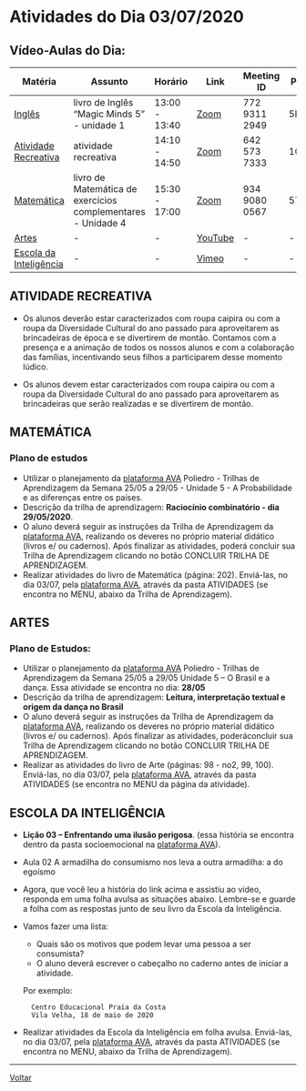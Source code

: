# Atividades do Dia 03/07/2020

## Vídeo-Aulas do Dia:

| Matéria | Assunto |Horário | Link | Meeting ID | Password |
|---------|---------|--------|------|------------|----------|
| [Inglês](#inglês) | livro de Inglês “Magic Minds 5” - unidade 1 | 13:00 - 13:40 | [Zoom](https://us04web.zoom.us/j/77293112949?pwd=eU9JUzB4UXo0a0JNVkR2enRhaXJsUT09) | 772 9311 2949 | 5KQ6bM | 
| [Atividade Recreativa](#atividade-recreativa) | atividade recreativa | 14:10 - 14:50 | [Zoom](https://us04web.zoom.us/j/6425737333?pwd=Y015MWphNlVkVWJlTUlNUS9UM05mdz09) | 642 573 7333 | 10032005 |
| [Matemática](#matemática) | livro de Matemática de exercícios complementares - Unidade 4 | 15:30 - 17:00 | [Zoom](https://zoom.us/j/93490800567?pwd=MUhKelo0RHNJdmRTREd3SkUvWVpxZz09) | 934 9080 0567 | 571508 |
| [Artes](#artes) | - | - | [YouTube](https://www.youtube.com/watch?v=AmfCaOMxj2w) | - | - |
| [Escola da Inteligência](#escola-da-inteligência) | - | - | [Vimeo](https://vimeo.com/414308030) | - | - |

## ATIVIDADE RECREATIVA
* Os alunos deverão estar caracterizados com roupa caipira ou com a roupa da Diversidade Cultural do ano passado para aproveitarem as brincadeiras de época e se divertirem de montão. Contamos com a presença e a animação de todos os nossos alunos e com a colaboração das famílias, incentivando seus filhos a participarem desse momento lúdico.

* Os alunos devem estar caracterizados com roupa caipira ou com a roupa da Diversidade Cultural do ano passado para aproveitarem as brincadeiras que serão realizadas e se divertirem de montão.

## MATEMÁTICA

### Plano de estudos
* Utilizar o planejamento da [plataforma AVA] Poliedro - Trilhas de Aprendizagem da Semana 25/05 a 29/05 - Unidade 5 - A Probabilidade e as diferenças entre os países.
* Descrição da trilha de aprendizagem: **Raciocínio combinatório - dia 29/05/2020**.
* O aluno deverá seguir as instruções da Trilha de Aprendizagem da [plataforma AVA], realizando os deveres no próprio material didático (livros e/ ou cadernos). Após finalizar as atividades, poderá concluir sua Trilha de Aprendizagem clicando no botão CONCLUIR TRILHA DE APRENDIZAGEM.
* Realizar atividades do livro de Matemática (página: 202). Enviá-las, no dia 03/07, pela [plataforma AVA], através da pasta ATIVIDADES (se encontra no MENU, abaixo da Trilha de Aprendizagem).

## ARTES

### Plano de Estudos:

* Utilizar o planejamento da [plataforma AVA] Poliedro - Trilhas de Aprendizagem da Semana 25/05 a 29/05 Unidade 5 – O Brasil e a dança. Essa atividade se encontra no dia: **28/05**
* Descrição da trilha de aprendizagem: **Leitura, interpretação textual e origem da dança no Brasil**
* O aluno deverá seguir as instruções da Trilha de Aprendizagem da [plataforma AVA], realizando os deveres no próprio material didático (livros e/ ou cadernos). Após finalizar as atividades, poderáconcluir sua Trilha de Aprendizagem clicando no botão CONCLUIR TRILHA DE APRENDIZAGEM.
* Realizar as atividades do livro de Arte (páginas: 98 - no2, 99, 100). Enviá-las, no dia 03/07, pela [plataforma AVA], através da pasta ATIVIDADES (se encontra no MENU da página da atividade).

## ESCOLA DA INTELIGÊNCIA

* **Lição 03 – Enfrentando uma ilusão perigosa**. (essa história se encontra dentro da pasta socioemocional na [plataforma AVA]).
* Aula 02 A armadilha do consumismo nos leva a outra armadilha: a do egoísmo
* Agora, que você leu a história do link acima e assistiu ao vídeo, responda em uma folha avulsa as situações abaixo. Lembre-se e guarde a folha com as respostas junto de seu livro da Escola da Inteligência.

* Vamos fazer uma lista:

  - Quais são os motivos que podem levar uma pessoa a ser consumista?
  - O aluno deverá escrever o cabeçalho no caderno antes de iniciar a atividade.

  Por exemplo:

        Centro Educacional Praia da Costa
        Vila Velha, 18 de maio de 2020

* Realizar atividades da Escola da Inteligência em folha avulsa. Enviá-las, no dia 03/07, pela [plataforma AVA], através da pasta ATIVIDADES (se encontra no MENU, abaixo da Trilha de Aprendizagem).

---
[Voltar](index.md)


[plataforma AVA]: https://poliedro-ava.azurewebsites.net
